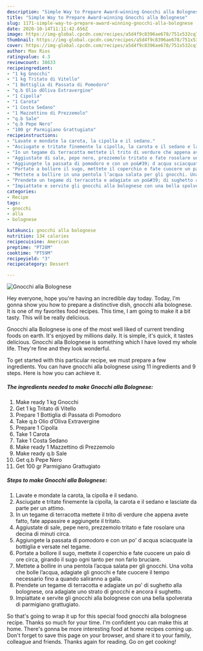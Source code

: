 ```yaml
---
description: "Simple Way to Prepare Award-winning Gnocchi alla Bolognese"
title: "Simple Way to Prepare Award-winning Gnocchi alla Bolognese"
slug: 1171-simple-way-to-prepare-award-winning-gnocchi-alla-bolognese
date: 2020-10-14T11:11:42.656Z
image: https://img-global.cpcdn.com/recipes/a5d4f9c8396ae678/751x532cq70/gnocchi-alla-bolognese-recipe-main-photo.jpg
thumbnail: https://img-global.cpcdn.com/recipes/a5d4f9c8396ae678/751x532cq70/gnocchi-alla-bolognese-recipe-main-photo.jpg
cover: https://img-global.cpcdn.com/recipes/a5d4f9c8396ae678/751x532cq70/gnocchi-alla-bolognese-recipe-main-photo.jpg
author: Max Rios
ratingvalue: 4.3
reviewcount: 38633
recipeingredient:
- "1 kg Gnocchi"
- "1 kg Tritato di Vitello"
- "1 Bottiglia di Passata di Pomodoro"
- "q.b Olio dOliva Extravergine"
- "1 Cipolla"
- "1 Carota"
- "1 Costa Sedano"
- "1 Mazzettino di Prezzemolo"
- "q.b Sale"
- "q.b Pepe Nero"
- "100 gr Parmigiano Grattugiato"
recipeinstructions:
- "Lavate e mondate la carota, la cipolla e il sedano."
- "Asciugate e tritate finemente la cipolla, la carota e il sedano e lasciate da parte per un attimo."
- "In un tegame di terracotta mettete il trito di verdure che appena avete fatto, fate appassire e aggiungete il tritato."
- "Aggiustate di sale, pepe nero, prezzemolo tritato e fate rosolare una decina di minuti circa."
- "Aggiungete la passata di pomodoro e con un po&#39; d acqua sciacquate la bottiglia e versate nel tegame."
- "Portate a bollore il sugo, mettete il coperchio e fate cuocere un paio di ore circa, girando il sugo ogni tanto per non farlo bruciare."
- "Mettete a bollire in una pentola l’acqua salata per gli gnocchi. Una volta che bolle l’acqua, adagiate gli gnocchi e fate cuocere il tempo necessario fino a quando saliranno a galla."
- "Prendete un tegame di terracotta e adagiate un po&#39; di sughetto alla bolognese, ora adagiate uno strato di gnocchi e ancora il sughetto."
- "Impiattate e servite gli gnocchi alla bolognese con una bella spolverata di parmigiano grattugiato."
categories:
- Recipe
tags:
- gnocchi
- alla
- bolognese

katakunci: gnocchi alla bolognese 
nutrition: 134 calories
recipecuisine: American
preptime: "PT28M"
cooktime: "PT59M"
recipeyield: "3"
recipecategory: Dessert

---
```



![Gnocchi alla Bolognese](https://img-global.cpcdn.com/recipes/a5d4f9c8396ae678/751x532cq70/gnocchi-alla-bolognese-recipe-main-photo.jpg)

Hey everyone, hope you're having an incredible day today. Today, I'm gonna show you how to prepare a distinctive dish, gnocchi alla bolognese. It is one of my favorites food recipes. This time, I am going to make it a bit tasty. This will be really delicious.



Gnocchi alla Bolognese is one of the most well liked of current trending foods on earth. It's enjoyed by millions daily. It is simple, it's quick, it tastes delicious. Gnocchi alla Bolognese is something which I have loved my whole life. They're fine and they look wonderful.


To get started with this particular recipe, we must prepare a few ingredients. You can have gnocchi alla bolognese using 11 ingredients and 9 steps. Here is how you can achieve it.

<!--inarticleads1-->

##### The ingredients needed to make Gnocchi alla Bolognese:

1. Make ready 1 kg Gnocchi
1. Get 1 kg Tritato di Vitello
1. Prepare 1 Bottiglia di Passata di Pomodoro
1. Take q.b Olio d’Oliva Extravergine
1. Prepare 1 Cipolla
1. Take 1 Carota
1. Take 1 Costa Sedano
1. Make ready 1 Mazzettino di Prezzemolo
1. Make ready q.b Sale
1. Get q.b Pepe Nero
1. Get 100 gr Parmigiano Grattugiato




<!--inarticleads2-->

##### Steps to make Gnocchi alla Bolognese:

1. Lavate e mondate la carota, la cipolla e il sedano.
1. Asciugate e tritate finemente la cipolla, la carota e il sedano e lasciate da parte per un attimo.
1. In un tegame di terracotta mettete il trito di verdure che appena avete fatto, fate appassire e aggiungete il tritato.
1. Aggiustate di sale, pepe nero, prezzemolo tritato e fate rosolare una decina di minuti circa.
1. Aggiungete la passata di pomodoro e con un po&#39; d acqua sciacquate la bottiglia e versate nel tegame.
1. Portate a bollore il sugo, mettete il coperchio e fate cuocere un paio di ore circa, girando il sugo ogni tanto per non farlo bruciare.
1. Mettete a bollire in una pentola l’acqua salata per gli gnocchi. Una volta che bolle l’acqua, adagiate gli gnocchi e fate cuocere il tempo necessario fino a quando saliranno a galla.
1. Prendete un tegame di terracotta e adagiate un po&#39; di sughetto alla bolognese, ora adagiate uno strato di gnocchi e ancora il sughetto.
1. Impiattate e servite gli gnocchi alla bolognese con una bella spolverata di parmigiano grattugiato.




So that's going to wrap it up for this special food gnocchi alla bolognese recipe. Thanks so much for your time. I'm confident you can make this at home. There's gonna be more interesting food at home recipes coming up. Don't forget to save this page on your browser, and share it to your family, colleague and friends. Thanks again for reading. Go on get cooking!
